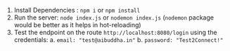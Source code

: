 1. Install Dependencies : `npm i` or `npm install`
2. Run the server: `node index.js` or `nodemon index.js` (`nodemon` package would be better as it helps in hot-reloading)
3. Test the endpoint on the route `http://localhost:8080/login` using the credentials:
    a. `email: "test@aibuddha.in"`
    b. `password: "Test2Connect!"`  
